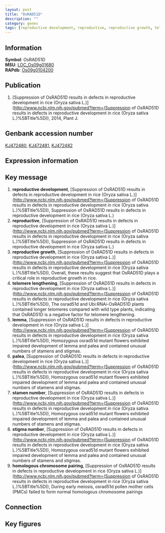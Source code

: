 ```yaml
---
layout: post
title: "OsRAD51D"
description: ""
category: genes
tags: [reproductive development, reproductive, reproductive growth, telomere lengthening, lemma, palea, stamen number, stigma number, homologous chromosome pairing, Gene]
---
```


## Information
__Symbol__: OsRAD51D  
__MSU__: [LOC_Os09g01680](http://rice.plantbiology.msu.edu/cgi-bin/ORF_infopage.cgi?orf=LOC_Os09g01680)  
__RAPdb__: [Os09g0104200](http://rapdb.dna.affrc.go.jp/viewer/gbrowse_details/irgsp1?name=Os09g0104200)  

## Publication
1. [Suppression of OsRAD51D results in defects in reproductive development in rice (Oryza sativa L.)](http://www.ncbi.nlm.nih.gov/pubmed?term=(Suppression of OsRAD51D results in defects in reproductive development in rice (Oryza sativa L.)%5BTitle%5D)), 2014, Plant J.

## Genbank accession number
[KJ472480](http://www.ncbi.nlm.nih.gov/nuccore/KJ472480), [KJ472481](http://www.ncbi.nlm.nih.gov/nuccore/KJ472481), [KJ472482](http://www.ncbi.nlm.nih.gov/nuccore/KJ472482)

## Expression information

## Key message
1. __reproductive development__, [Suppression of OsRAD51D results in defects in reproductive development in rice (Oryza sativa L.)](http://www.ncbi.nlm.nih.gov/pubmed?term=(Suppression of OsRAD51D results in defects in reproductive development in rice (Oryza sativa L.)%5BTitle%5D)), Suppression of OsRAD51D results in defects in reproductive development in rice (Oryza sativa L.)
2. __reproductive__, [Suppression of OsRAD51D results in defects in reproductive development in rice (Oryza sativa L.)](http://www.ncbi.nlm.nih.gov/pubmed?term=(Suppression of OsRAD51D results in defects in reproductive development in rice (Oryza sativa L.)%5BTitle%5D)), Suppression of OsRAD51D results in defects in reproductive development in rice (Oryza sativa L.)
3. __reproductive growth__, [Suppression of OsRAD51D results in defects in reproductive development in rice (Oryza sativa L.)](http://www.ncbi.nlm.nih.gov/pubmed?term=(Suppression of OsRAD51D results in defects in reproductive development in rice (Oryza sativa L.)%5BTitle%5D)), Overall, these results suggest that OsRAD51D plays a critical role in reproductive growth in rice.
4. __telomere lengthening__, [Suppression of OsRAD51D results in defects in reproductive development in rice (Oryza sativa L.)](http://www.ncbi.nlm.nih.gov/pubmed?term=(Suppression of OsRAD51D results in defects in reproductive development in rice (Oryza sativa L.)%5BTitle%5D)), The osrad51d and Ubi:RNAi-OsRAD51D plants contained longer telomeres compared with wild type plants, indicating that OsRAD51D is a negative factor for telomere lengthening.
5. __lemma__, [Suppression of OsRAD51D results in defects in reproductive development in rice (Oryza sativa L.)](http://www.ncbi.nlm.nih.gov/pubmed?term=(Suppression of OsRAD51D results in defects in reproductive development in rice (Oryza sativa L.)%5BTitle%5D)), Homozygous osrad51d mutant flowers exhibited impaired development of lemma and palea and contained unusual numbers of stamens and stigmas.
6. __palea__, [Suppression of OsRAD51D results in defects in reproductive development in rice (Oryza sativa L.)](http://www.ncbi.nlm.nih.gov/pubmed?term=(Suppression of OsRAD51D results in defects in reproductive development in rice (Oryza sativa L.)%5BTitle%5D)), Homozygous osrad51d mutant flowers exhibited impaired development of lemma and palea and contained unusual numbers of stamens and stigmas.
7. __stamen number__, [Suppression of OsRAD51D results in defects in reproductive development in rice (Oryza sativa L.)](http://www.ncbi.nlm.nih.gov/pubmed?term=(Suppression of OsRAD51D results in defects in reproductive development in rice (Oryza sativa L.)%5BTitle%5D)), Homozygous osrad51d mutant flowers exhibited impaired development of lemma and palea and contained unusual numbers of stamens and stigmas.
8. __stigma number__, [Suppression of OsRAD51D results in defects in reproductive development in rice (Oryza sativa L.)](http://www.ncbi.nlm.nih.gov/pubmed?term=(Suppression of OsRAD51D results in defects in reproductive development in rice (Oryza sativa L.)%5BTitle%5D)), Homozygous osrad51d mutant flowers exhibited impaired development of lemma and palea and contained unusual numbers of stamens and stigmas.
9. __homologous chromosome pairing__, [Suppression of OsRAD51D results in defects in reproductive development in rice (Oryza sativa L.)](http://www.ncbi.nlm.nih.gov/pubmed?term=(Suppression of OsRAD51D results in defects in reproductive development in rice (Oryza sativa L.)%5BTitle%5D)), During early meiosis, osrad51d pollen mother cells (PMCs) failed to form normal homologous chromosome pairings

## Connection

## Key figures


